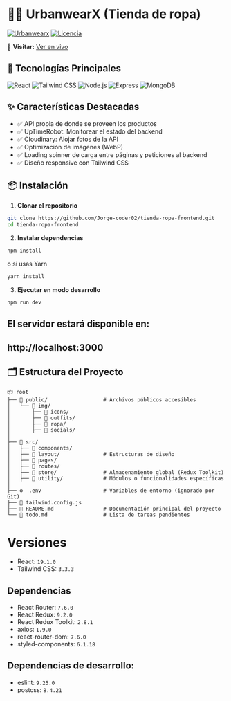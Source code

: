 # 📌🎨 UrbanwearX (Tienda de ropa)

[![Urbanwearx](https://img.shields.io/badge/Status-Complete-green)](https://github.com/Jorge-coder02/tienda-ropa-frontend)
[![Licencia](https://img.shields.io/badge/License-MIT-blue)](LICENSE)

🔗 **Visitar:** [Ver en vivo](https://urbanwearx.netlify.app/)

## 🚀 Tecnologías Principales

![React](https://img.shields.io/badge/React-19.0.0-61DAFB?logo=react)
![Tailwind CSS](https://img.shields.io/badge/Tailwind_CSS-3.4.1-06B6D4?logo=tailwind-css)
![Node.js](https://img.shields.io/badge/Node.js-20.14.0-339933?logo=node.js&logoColor=white)
![Express](https://img.shields.io/badge/Express-4.18.2-000000?logo=express&logoColor=white)
![MongoDB](https://img.shields.io/badge/MongoDB-7.0.8-47A248?logo=mongodb&logoColor=white)

## ✨ Características Destacadas

- ✅ API propia de donde se proveen los productos
- ✅ UpTimeRobot: Monitorear el estado del backend
- ✅ Cloudinary: Alojar fotos de la API
- ✅ Optimización de imágenes (WebP)
- ✅ Loading spinner de carga entre páginas y peticiones al backend
- ✅ Diseño responsive con Tailwind CSS

## 📦 Instalación

1. **Clonar el repositorio**

```bash
git clone https://github.com/Jorge-coder02/tienda-ropa-frontend.git
cd tienda-ropa-frontend
```

2. **Instalar dependencias**

```bash
npm install
```

o si usas Yarn

```bash
yarn install
```

3. **Ejecutar en modo desarrollo**

```bash
npm run dev
```

## El servidor estará disponible en:

## http://localhost:3000

## 🗂️ Estructura del Proyecto

```plaintext
📦 root
├── 📁 public/                  # Archivos públicos accesibles
│   └── 📁 img/
│       ├── 📁 icons/
│       ├── 📁 outfits/
│       ├── 📁 ropa/
│       ├── 📁 socials/
│
├── 📁 src/
│   ├── 📁 components/
│   ├── 📁 layout/              # Estructuras de diseño
│   ├── 📁 pages/
│   ├── 📁 routes/
│   ├── 📁 store/               # Almacenamiento global (Redux Toolkit)
│   ├── 📁 utility/             # Módulos o funcionalidades específicas
│
├── ⚙️  .env                    # Variables de entorno (ignorado por Git)
├── 🎨 tailwind.config.js
├── 📜 README.md                # Documentación principal del proyecto
└── 📜 todo.md                  # Lista de tareas pendientes

```

# Versiones

- React: `19.1.0`
- Tailwind CSS: `3.3.3`

## Dependencias

- React Router: `7.6.0`
- React Redux: `9.2.0`
- React Redux Toolkit: `2.8.1`
- axios: `1.9.0`
- react-router-dom: `7.6.0`
- styled-components: `6.1.18`

## Dependencias de desarrollo:

- eslint: `9.25.0`
- postcss: `8.4.21`
